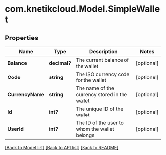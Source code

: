 # com.knetikcloud.Model.SimpleWallet
## Properties

Name | Type | Description | Notes
------------ | ------------- | ------------- | -------------
**Balance** | **decimal?** | The current balance of the wallet | [optional] 
**Code** | **string** | The ISO currency code for the wallet | [optional] 
**CurrencyName** | **string** | The name of the currency stored in the wallet | [optional] 
**Id** | **int?** | The unique ID of the wallet | [optional] 
**UserId** | **int?** | The ID of the user to whom the wallet belongs | [optional] 

[[Back to Model list]](../README.md#documentation-for-models) [[Back to API list]](../README.md#documentation-for-api-endpoints) [[Back to README]](../README.md)

